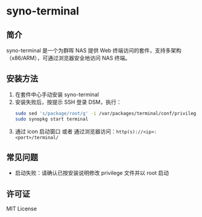 # syno-terminal

## 简介

syno-terminal 是一个为群晖 NAS 提供 Web 终端访问的套件，支持多架构（x86/ARM），可通过浏览器安全地访问 NAS 终端。

## 安装方法
1. 在套件中心手动安装 syno-terminal
2. 安装失败后，按提示 SSH 登录 DSM，执行：
   ```sh
   sudo sed 's/package/root/g' -i /var/packages/terminal/conf/privilege
   sudo synopkg start terminal
   ```
3. 通过 icon 启动窗口 或者 通过浏览器访问：`http(s)://<ip>:<port>/terminal/`

## 常见问题
- 启动失败：请确认已按安装说明修改 privilege 文件并以 root 启动

## 许可证
MIT License
